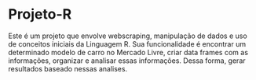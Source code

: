 # Projeto-R
Este é um projeto que envolve webscraping, manipulação de dados e uso de conceitos iniciais da Linguagem R. Sua funcionalidade é encontrar um determinado modelo de carro no Mercado Livre, criar data frames com as informações, organizar e analisar essas informações. Dessa forma, gerar resultados baseado nessas analises. 
